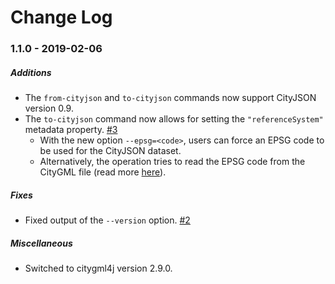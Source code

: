 Change Log
==========

### 1.1.0 - 2019-02-06

##### Additions
* The `from-cityjson` and `to-cityjson` commands now support CityJSON version 0.9.
* The `to-cityjson` command now allows for setting the `"referenceSystem"` metadata property. [#3](https://github.com/citygml4j/citygml-tools/issues/3)
  * With the new option `--epsg=<code>`, users can force an EPSG code to be used for the CityJSON dataset.
  * Alternatively, the operation tries to read the EPSG code from the CityGML file (read more [here](https://github.com/citygml4j/citygml-tools/issues/3)).

##### Fixes
* Fixed output of the `--version` option. [#2](https://github.com/citygml4j/citygml-tools/issues/2)

##### Miscellaneous
* Switched to citygml4j version 2.9.0.
